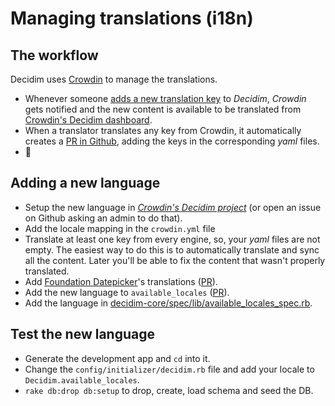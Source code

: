 # Managing translations (i18n)

## The workflow

Decidim uses [Crowdin](https://crowdin.com/) to manage the translations.

- Whenever someone [adds a new translation key](https://github.com/decidim/decidim/pull/1814/files#diff-c78c80097da59920d55b3f462ca21afaR177) to _Decidim_, _Crowdin_ gets notified and the new content is available to be translated from [Crowdin's Decidim dashboard](https://crowdin.com/project/decidim).
- When a translator translates any key from Crowdin, it automatically creates a [PR in Github](https://github.com/decidim/decidim/pulls?utf8=%E2%9C%93&q=is%3Apr%20author%3Adecidim-bot%20Crowdin), adding the keys in the corresponding _yaml_ files.
- 🌈

## Adding a new language

- Setup the new language in [_Crowdin's Decidim project_](https://crowdin.com/project/decidim) (or open an issue on Github asking an admin to do that).
- Add the locale mapping in the `crowdin.yml` file
- Translate at least one key from every engine, so, your _yaml_ files are not empty. The easiest way to do this is to automatically translate and sync all the content. Later you'll be able to fix the content that wasn't properly translated.
- Add [Foundation Datepicker](https://github.com/najlepsiwebdesigner/foundation-datepicker/tree/master/js/locales)'s translations ([PR](https://github.com/decidim/decidim/pull/2039)).
- Add the new language to `available_locales` ([PR](https://github.com/decidim/decidim/pull/1991)).
- Add the language in [decidim-core/spec/lib/available_locales_spec.rb](https://github.com/decidim/decidim/pull/5080/files#diff-9c9dc1c8c25dcecdfb8ce555d5ef5e47R15).

## Test the new language

- Generate the development app and `cd` into it.
- Change the `config/initializer/decidim.rb` file and add your locale to `Decidim.available_locales`.
- `rake db:drop db:setup` to drop, create, load schema and seed the DB.
